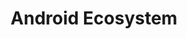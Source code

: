 ---
id: 2
title: Android Ecosystem
sub_theme: false
permalink: /android-ecosystem/
image: /assets/images/content/Android_Ecosystem.png
icon: /assets/images/content/Icon_AOSP.svg
icon_dark: /assets/images/content/Black_Android.svg
description: >
    Is Android a strategic OS for your company? Member companies and Linaro
    collaborate together with Google to improve the Android ecosystem. Our work is
    primarily in the Linux Kernel. By making decisions and coordinating engineering
    activity together, the Android ecosystem is more healthy which results in better
    Android products and improved efficiency creating those products.
jumbotron:
    class: theme_banner 
    title: Android&trade; Ecosystem
    description: >
        Is Android a strategic OS for your company? Member companies and Linaro
        collaborate together with Google to improve the Android ecosystem. Our work is
        primarily in the Linux Kernel. By making decisions and coordinating engineering
        activity together, the Android ecosystem is more healthy which results in better
        Android products and improved efficiency creating those products.
    image: /assets/images/content/Android_Ecosystem.png
    buttons:
      - title: How can we help?
        url: "#contact_form"
        style: btn btn-primary btn-lg my-md-3 d-none d-md-inline-block text-uppercase theme_contact_btn
      - title: How can we help?
        url: "#contact_form"
        style: btn btn-primary btn-sm my-2 d-inline-block d-md-none text-uppercase theme_contact_btn
presentation_link: /about/
video_link: /about/
blogs_link: /blog/tags/?tag=Android
flow:
    - row: container_row
      style: bg-green
      sections:
       - format: custom_include
         source: themes/quick_link_blocks.html
    - row: container_row
      style: related_projects bg-secondary text-white
      sections:
        - format: title
          title_content:
            size: h2
            text: >
                Related Projects
        - format: custom_include
          source: themes/related_projects.html
    - row: container_row
      style: associated_members
      sections:
        - format: title
          title_content:
            size: h2
            text: >
                Associated Members
    - row: custom_include_row
      source: themes/associated_members.html
    - row: custom_include_row
      source: themes/theme_contact_form.html
---